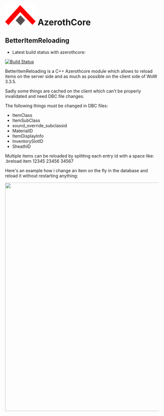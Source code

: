 # ![logo](https://raw.githubusercontent.com/azerothcore/azerothcore.github.io/master/images/logo-github.png) AzerothCore

## BetterItemReloading

- Latest build status with azerothcore:

[![Build Status](https://github.com/azerothcore/mod-better-item-reloading/workflows/core-build/badge.svg?branch=master&event=push)](https://github.com/azerothcore/mod-better-item-reloading)

BetterItemReloading is a C++ Azerothcore module which allows to reload items on the server side and as much as possible on the client side of WoW 3.3.5.

Sadly some things are cached on the client which can't be properly invalidated and need DBC file changes.

The following things must be changed in DBC files:

* ItemClass
* ItemSubClass
* sound_override_subclassid
* MaterialID
* ItemDisplayInfo
* InventorySlotID
* SheathID

Multiple items can be reloaded by splitting each entry id with a space like: .breload item 12345 23456 34567

Here's an example how i change an item on the fly in the database and reload it without restarting anything:

<p>
    <img src="Example.gif" height="747" width="595" />
</p>

